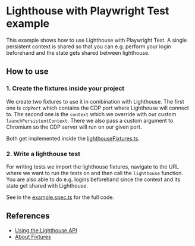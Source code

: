 # Lighthouse with Playwright Test example

This example shows how to use Lighthouse with Playwright Test. A single persistent context is shared so that you can e.g. perform your login beforehand and the state gets shared between lighthouse.

## How to use

### 1. Create the fixtures inside your project

We create two fixtures to use it in combination with Lighthouse. The first one is `cdpPort` which contains the CDP port where Lighthouse will connect to. The second one is the `context` which we override with our custom `launchPersistentContext`. There we also pass a custom argument to Chromium so the CDP server will run on our given port.

Both get implemented inside the [lighthouseFixtures.ts](./tests/lighthouseFixtures.ts).

### 2. Write a lighthouse test

For writing tests we import the lighthouse fixtures, navigate to the URL where we want to run the tests on and then call the `lighthouse` function. You are also able to do e.g. logins beforehand since the context and its state get shared with Lighthouse.

See in the [example.spec.ts](./tests/example.spec.ts) for the full code.

## References

- [Using the Lighthouse API](https://github.com/GoogleChrome/lighthouse/blob/HEAD/docs/readme.md#using-programmatically)
- [About Fixtures](https://playwright.dev/docs/next/test-fixtures)
